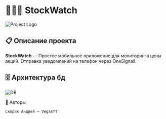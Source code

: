 # 👨‍👦‍👦 StockWatch

![Project Logo](https://iimg.su/s/12/IbpENZjz6iadlhiHZcNENQBwe5dq07SH8hTeJAq3.png)

## 📋 Описание проекта 

**StockWatch** — Простое мобильное приложение для мониторинга цены акций. Отправка уведомлений на телефон через OneSignail.

## 🗄️ Архитектура бд 

![DB](https://iimg.su/s/12/YWjNL1m52jg8eQl4vF2ZQvLVJt1TvDV3V1EtrYmy.png)


👥 Авторы
```
Cкорик Андрей — VegasYT
```